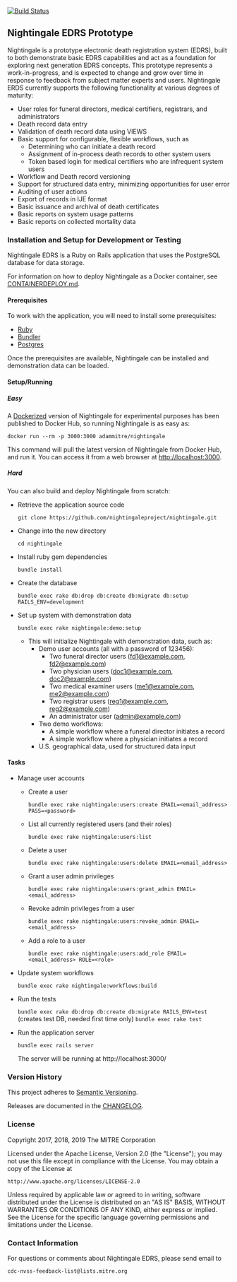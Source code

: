 [![Build Status](https://travis-ci.org/nightingaleproject/nightingale.svg?branch=master)](https://travis-ci.org/nightingaleproject/nightingale)

## Nightingale EDRS Prototype

Nightingale is a prototype electronic death registration system (EDRS), built to both demonstrate basic EDRS capabilities and act as a foundation for exploring next generation EDRS concepts. This prototype represents a work-in-progress, and is expected to change and grow over time in response to feedback from subject matter experts and users. Nightingale ERDS currently supports the following functionality at various degrees of maturity:

* User roles for funeral directors, medical certifiers, registrars, and administrators
* Death record data entry
* Validation of death record data using VIEWS
* Basic support for configurable, flexible workflows, such as
  * Determining who can initiate a death record
  * Assignment of in-process death records to other system users
  * Token based login for medical certifiers who are infrequent system users
* Workflow and Death record versioning
* Support for structured data entry, minimizing opportunities for user error
* Auditing of user actions
* Export of records in IJE format
* Basic issuance and archival of death certificates
* Basic reports on system usage patterns
* Basic reports on collected mortality data

### Installation and Setup for Development or Testing

Nightingale EDRS is a Ruby on Rails application that uses the PostgreSQL database for data storage.

For information on how to deploy Nightingale as a Docker container, see [CONTAINERDEPLOY.md](CONTAINERDEPLOY.md).

#### Prerequisites

To work with the application, you will need to install some prerequisites:

* [Ruby](https://www.ruby-lang.org/)
* [Bundler](http://bundler.io/)
* [Postgres](http://www.postgresql.org/)

Once the prerequisites are available, Nightingale can be installed and demonstration data can be loaded.

#### Setup/Running

##### Easy

A [Dockerized](https://www.docker.com/get-started) version of Nightingale for experimental purposes has been published to Docker Hub, so running Nightingale is as easy as:

```
docker run --rm -p 3000:3000 adammitre/nightingale
```

This command will pull the latest version of Nightingale from Docker Hub, and run it. You can access it from a web browser at [http://localhost:3000](http://localhost:3000).

##### Hard

You can also build and deploy Nightingale from scratch:

* Retrieve the application source code

    `git clone https://github.com/nightingaleproject/nightingale.git`

* Change into the new directory

    `cd nightingale`

* Install ruby gem dependencies

    `bundle install`

* Create the database

    `bundle exec rake db:drop db:create db:migrate db:setup RAILS_ENV=development`

* Set up system with demonstration data

    `bundle exec rake nightingale:demo:setup`

  * This will initialize Nightingale with demonstration data, such as:
    * Demo user accounts (all with a password of 123456):
      * Two funeral director users (fd1@example.com, fd2@example.com)
      * Two physician users (doc1@example.com, doc2@example.com)
      * Two medical examiner users (me1@example.com, me2@example.com)
      * Two registrar users (reg1@example.com, reg2@example.com)
      * An administrator user (admin@example.com)
    * Two demo workflows:
      * A simple workflow where a funeral director initiates a record
      * A simple workflow where a physician initiates a record
    * U.S. geographical data, used for structured data input

#### Tasks

* Manage user accounts

  * Create a user

      `bundle exec rake nightingale:users:create EMAIL=<email_address> PASS=<password>`

  * List all currently registered users (and their roles)

      `bundle exec rake nightingale:users:list`

  * Delete a user

      `bundle exec rake nightingale:users:delete EMAIL=<email_address>`

  * Grant a user admin privileges

      `bundle exec rake nightingale:users:grant_admin EMAIL=<email_address>`

  * Revoke admin privileges from a user

      `bundle exec rake nightingale:users:revoke_admin EMAIL=<email_address>`

  * Add a role to a user

      `bundle exec rake nightingale:users:add_role EMAIL=<email_address> ROLE=<role>`

* Update system workflows

    `bundle exec rake nightingale:workflows:build`

* Run the tests

    `bundle exec rake db:drop db:create db:migrate RAILS_ENV=test` (creates test DB, needed first time only)
    `bundle exec rake test`

* Run the application server

    `bundle exec rails server`

    The server will be running at http://localhost:3000/

### Version History

This project adheres to [Semantic Versioning](http://semver.org/).

Releases are documented in the [CHANGELOG](https://github.com/nightingaleproject/nightingale/blob/master/CHANGELOG.md).

### License

Copyright 2017, 2018, 2019 The MITRE Corporation

Licensed under the Apache License, Version 2.0 (the "License"); you may not use this file except in compliance with the License. You may obtain a copy of the License at

```
http://www.apache.org/licenses/LICENSE-2.0
```

Unless required by applicable law or agreed to in writing, software distributed under the License is distributed on an "AS IS" BASIS, WITHOUT WARRANTIES OR CONDITIONS OF ANY KIND, either express or implied. See the License for the specific language governing permissions and limitations under the License.

### Contact Information

For questions or comments about Nightingale EDRS, please send email to

    cdc-nvss-feedback-list@lists.mitre.org
